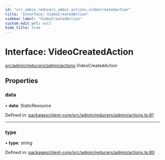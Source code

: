 ```yaml
---
id: "src_admin_reducers_admin_actions.videocreatedaction"
title: "Interface: VideoCreatedAction"
sidebar_label: "VideoCreatedAction"
custom_edit_url: null
hide_title: true
---
```


# Interface: VideoCreatedAction

[src/admin/reducers/admin/actions](../modules/src_admin_reducers_admin_actions.md).VideoCreatedAction

## Properties

### data

• **data**: StaticResource

Defined in: [packages/client-core/src/admin/reducers/admin/actions.ts:81](https://github.com/xr3ngine/xr3ngine/blob/65dfcf39a/packages/client-core/src/admin/reducers/admin/actions.ts#L81)

___

### type

• **type**: *string*

Defined in: [packages/client-core/src/admin/reducers/admin/actions.ts:80](https://github.com/xr3ngine/xr3ngine/blob/65dfcf39a/packages/client-core/src/admin/reducers/admin/actions.ts#L80)
